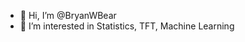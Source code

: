 - 👋 Hi, I’m @BryanWBear
- 👀 I’m interested in Statistics, TFT, Machine Learning

<!---
BryanWBear/BryanWBear is a ✨ special ✨ repository because its `README.md` (this file) appears on your GitHub profile.
You can click the Preview link to take a look at your changes.
--->
